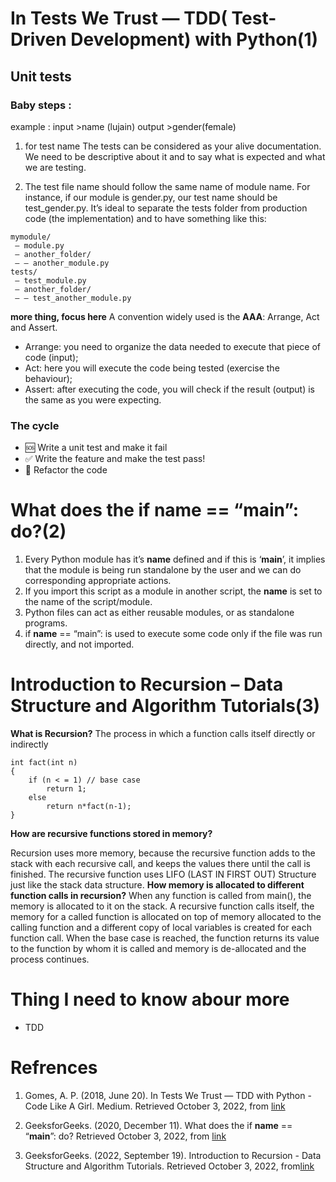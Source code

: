 # In Tests We Trust — TDD( Test-Driven Development) with Python(1)

 ## Unit tests 

### Baby steps :

 example :
 input >name (lujain)
 output >gender(female)

 
 1. for  test name 
 The tests can be considered as your alive documentation. We need to be descriptive about it and to say what is expected and what we are testing.

2. The test file name should follow the same name of module name. For instance, if our module is gender.py, our test name should be test_gender.py. It’s ideal to separate the tests folder from production code (the implementation) and to have something like this:

```
mymodule/
 — module.py
 — another_folder/
 — — another_module.py
tests/
 — test_module.py
 — another_folder/
 — — test_another_module.py
```

**more thing, focus here**
 A convention widely used is the **AAA**: Arrange, Act and Assert.

* Arrange: you need to organize the data needed to execute that piece of code (input);
* Act: here you will execute the code being tested (exercise the behaviour);
* Assert: after executing the code, you will check if the result (output) is the same as you were expecting.

### The cycle
* 🆘 Write a unit test and make it fail 
* ✅ Write the feature and make the test pass! 
* 🔵 Refactor the code

# What does the if __name__ == “__main__”: do?(2)
1. Every Python module has it’s __name__ defined and if this is ‘__main__’, it implies that the module is being run standalone by the user and we can do corresponding appropriate actions.
2. If you import this script as a module in another script, the __name__ is set to the name of the script/module.
3. Python files can act as either reusable modules, or as standalone programs.
4. if __name__ == “main”: is used to execute some code only if the file was run directly, and not imported.


# Introduction to Recursion – Data Structure and Algorithm Tutorials(3)

**What is Recursion?** The process in which a function calls itself directly or indirectly

```
int fact(int n)
{
    if (n < = 1) // base case
        return 1;
    else    
        return n*fact(n-1);    
}
```
**How are recursive functions stored in memory?**

Recursion uses more memory, because the recursive function adds to the stack with each recursive call, and keeps the values there until the call is finished. The recursive function uses LIFO (LAST IN FIRST OUT) Structure just like the stack data structure.
**How memory is allocated to different function calls in recursion?**
When any function is called from main(), the memory is allocated to it on the stack. A recursive function calls itself, the memory for a called function is allocated on top of memory allocated to the calling function and a different copy of local variables is created for each function call. When the base case is reached, the function returns its value to the function by whom it is called and memory is de-allocated and the process continues.

# Thing I need to know abour more
* TDD

# Refrences
1. Gomes, A. P. (2018, June 20). In Tests We Trust — TDD with Python - Code Like A Girl. Medium. Retrieved October 3, 2022, from [link](https://code.likeagirl.io/in-tests-we-trust-tdd-with-python-af69f47e6932)

2. GeeksforGeeks. (2020, December 11). What does the if __name__ == “__main__”: do? Retrieved October 3, 2022, from [link](https://www.geeksforgeeks.org/what-does-the-if-__name__-__main__-do/)

3. GeeksforGeeks. (2022, September 19). Introduction to Recursion - Data Structure and Algorithm Tutorials. Retrieved October 3, 2022, from[link](https://www.geeksforgeeks.org/introduction-to-recursion-data-structure-and-algorithm-tutorials/)
